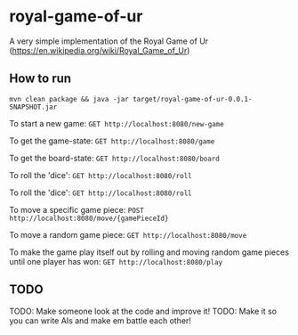 # royal-game-of-ur

A very simple implementation of the Royal Game of Ur (https://en.wikipedia.org/wiki/Royal_Game_of_Ur)

## How to run

`mvn clean package && java -jar target/royal-game-of-ur-0.0.1-SNAPSHOT.jar`

To start a new game:
`GET http://localhost:8080/new-game`

To get the game-state:
`GET http://localhost:8080/game`

To get the board-state:
`GET http://localhost:8080/board`

To roll the 'dice':
`GET http://localhost:8080/roll`

To roll the 'dice':
`GET http://localhost:8080/roll`

To move a specific game piece:
`POST http://localhost:8080/move/{gamePieceId}`

To move a random game piece:
`GET http://localhost:8080/move`

To make the game play itself out by rolling and moving random game pieces until one player has won:
`GET http://localhost:8080/play`

## TODO
TODO: Make someone look at the code and improve it!
TODO: Make it so you can write AIs and make em battle each other!